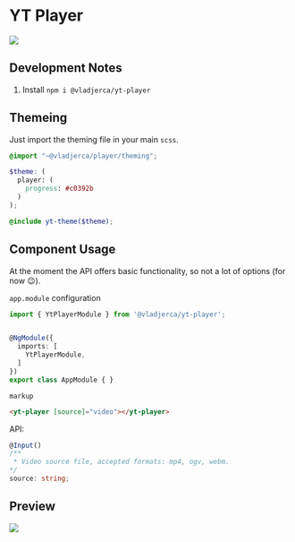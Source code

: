 YT Player
=======
<a href="https://badge.fury.io/js/%40vladjerca%2Fyt-player">
  <img class="retina-badge" src="https://badge.fury.io/js/%40vladjerca%2Fyt-player.svg">
</a>

## Development Notes

1. Install `npm i @vladjerca/yt-player`


## Themeing

Just import the theming file in your main `scss`.

```scss
@import "~@vladjerca/player/theming";

$theme: (
  player: (
    progress: #c0392b
  )
);

@include yt-theme($theme);

```

## Component Usage

At the moment the API offers basic functionality, so not a lot of options (for now 😉).

`app.module` configuration

```ts
import { YtPlayerModule } from '@vladjerca/yt-player';


@NgModule({
  imports: [
    YtPlayerModule,
  ]
})
export class AppModule { }

```

`markup`

``` html
<yt-player [source]="video"></yt-player>
```

API:

```ts
@Input()
/**
 * Video source file, accepted formats: mp4, ogv, webm.
*/
source: string;
```

## Preview

![](yt-player.gif)
